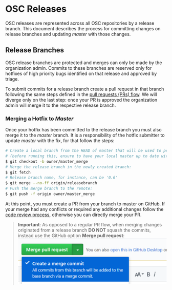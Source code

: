 # OSC Releases

OSC releases are represented across all OSC repositories by a release branch. This document describes the process for committing changes on release branches and updating *master* with those changes.

## Release Branches
OSC release branches are protected and merges can only be made by the organization admin. Commits to these branches are reserved only for hotfixes of high priority bugs identified on that release and approved by triage.

To submit commits for a release branch create a pull request in that branch following the same steps defined in the [pull requests (PRs) flow](pull_requests.md). We will diverge only on the last step: once your PR is approved the organization admin will merge it to the respective release branch.

### Merging a Hotfix to *Master*
Once your hotfix has been committed to the release branch you must also merge it to the *master* branch. It is a responsibility of the hotfix submitter to update *master* with the fix, for that follow the steps:
```sh
# Create a local branch from the HEAD of master that will be used to perform the merge of the release branch:
# (before running this, ensure to have your local master up to date with the remote)
$ git checkout -b owner/master_merge
# Merge the release branch in the newly created branch:
$ git fetch
# Release branch name, for instance, can be '0.6'
$ git merge --no-ff origin/releasebranch
# Push the merge branch to the remote:
$ git push -f origin owner/master_merge
```

At this point, you must create a PR from your branch to master on GitHub. If your merge had any conflicts or required any additional changes follow the [code review process](pull_requests.md#addressing-comments), otherwise you can directly merge your PR.

> **Important**: As opposed to a regular PR flow, when merging changes originated from a release branch **DO NOT** squash the commits, instead use the GitHub option **Merge pull request**:
> ![](./images/pr_merge.png)
